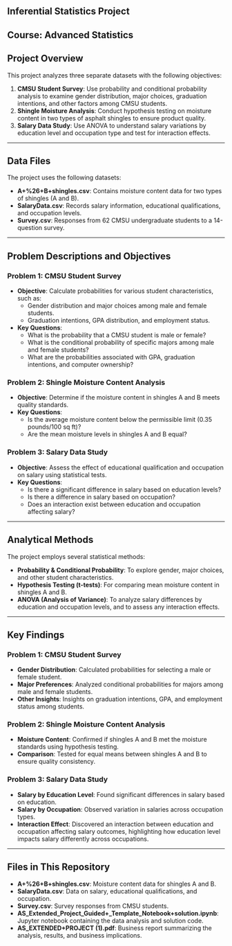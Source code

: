 ## Inferential Statistics Project
## Course: Advanced Statistics

## Project Overview

This project analyzes three separate datasets with the following objectives:

1. **CMSU Student Survey**: Use probability and conditional probability analysis to examine gender distribution, major choices, graduation intentions, and other factors among CMSU students.
2. **Shingle Moisture Analysis**: Conduct hypothesis testing on moisture content in two types of asphalt shingles to ensure product quality.
3. **Salary Data Study**: Use ANOVA to understand salary variations by education level and occupation type and test for interaction effects.

---

## Data Files

The project uses the following datasets:

- **A+%26+B+shingles.csv**: Contains moisture content data for two types of shingles (A and B).
- **SalaryData.csv**: Records salary information, educational qualifications, and occupation levels.
- **Survey.csv**: Responses from 62 CMSU undergraduate students to a 14-question survey.

---

## Problem Descriptions and Objectives

### Problem 1: CMSU Student Survey
- **Objective**: Calculate probabilities for various student characteristics, such as:
  - Gender distribution and major choices among male and female students.
  - Graduation intentions, GPA distribution, and employment status.
- **Key Questions**: 
  - What is the probability that a CMSU student is male or female?
  - What is the conditional probability of specific majors among male and female students?
  - What are the probabilities associated with GPA, graduation intentions, and computer ownership?

### Problem 2: Shingle Moisture Content Analysis
- **Objective**: Determine if the moisture content in shingles A and B meets quality standards.
- **Key Questions**: 
  - Is the average moisture content below the permissible limit (0.35 pounds/100 sq ft)?
  - Are the mean moisture levels in shingles A and B equal?

### Problem 3: Salary Data Study
- **Objective**: Assess the effect of educational qualification and occupation on salary using statistical tests.
- **Key Questions**:
  - Is there a significant difference in salary based on education levels?
  - Is there a difference in salary based on occupation?
  - Does an interaction exist between education and occupation affecting salary?

---

## Analytical Methods

The project employs several statistical methods:

- **Probability & Conditional Probability**: To explore gender, major choices, and other student characteristics.
- **Hypothesis Testing (t-tests)**: For comparing mean moisture content in shingles A and B.
- **ANOVA (Analysis of Variance)**: To analyze salary differences by education and occupation levels, and to assess any interaction effects.

---

## Key Findings

### Problem 1: CMSU Student Survey
- **Gender Distribution**: Calculated probabilities for selecting a male or female student.
- **Major Preferences**: Analyzed conditional probabilities for majors among male and female students.
- **Other Insights**: Insights on graduation intentions, GPA, and employment status among students.

### Problem 2: Shingle Moisture Content Analysis
- **Moisture Content**: Confirmed if shingles A and B met the moisture standards using hypothesis testing.
- **Comparison**: Tested for equal means between shingles A and B to ensure quality consistency.

### Problem 3: Salary Data Study
- **Salary by Education Level**: Found significant differences in salary based on education.
- **Salary by Occupation**: Observed variation in salaries across occupation types.
- **Interaction Effect**: Discovered an interaction between education and occupation affecting salary outcomes, highlighting how education level impacts salary differently across occupations.

---

## Files in This Repository

- **A+%26+B+shingles.csv**: Moisture content data for shingles A and B.
- **SalaryData.csv**: Data on salary, educational qualifications, and occupation.
- **Survey.csv**: Survey responses from CMSU students.
- **AS_Extended_Project_Guided+_Template_Notebook+solution.ipynb**: Jupyter notebook containing the data analysis and solution code.
- **AS_EXTENDED+PROJECT (1).pdf**: Business report summarizing the analysis, results, and business implications.


